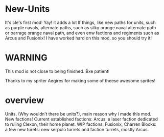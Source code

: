 # New-Units
It's cle's first mod! Yay! it adds a lot lf things, like new paths for units, such as purple navals, alternate paths, such as silky orange naval alternate path or barrage orange naval path, and even enw factions and regiments such as Arcus and Fusionix! I have worked hard on this mod, so you should try it!
# WARNING
This mod is not close to being finished. Bxe patient!

Thanks to my spriter Aegires for making some of theese awesome sprites!
# overview
Units. (Why wouldn't there be units?), main reason why i made this mod.
New factions!
Current established factions: Arcus: a laser faction dedicated to ruling Clexon, their home planet.
WIP factions: Fusionix, Charren
Blocks: a few
new turets: new serpulo turrets and faction turrets, mostly Arcus.


